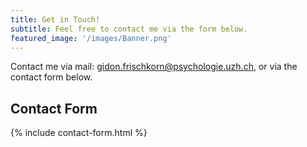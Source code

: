 ```yaml
---
title: Get in Touch!
subtitle: Feel free to contact me via the form below.
featured_image: '/images/Banner.png'
---
```


Contact me via mail: [gidon.frischkorn@psychologie.uzh.ch](mailto:gidon.frischkorn@psychologie.uzh.ch), or via the contact form below.

## Contact Form

{% include contact-form.html %}
